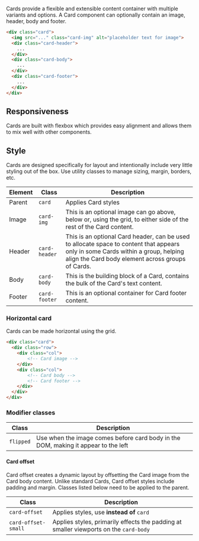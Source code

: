 Cards provide a flexible and extensible content container with multiple variants and options. A Card component can optionally contain an image, header, body and footer.

```html
<div class="card">
  <img src="..." class="card-img" alt="placeholder text for image">
  <div class="card-header">
    ...
  </div>
  <div class="card-body">
    ...
  </div>
  <div class="card-footer">
    ...
  </div>
</div>
```

## Responsiveness

Cards are built with flexbox which provides easy alignment and allows them to mix well with other components.

## Style

Cards are designed specifically for layout and intentionally include very little styling out of the box. Use utility classes to manage sizing, margin, borders, etc.

| Element | Class        | Description     |
|---------|--------------|-----------------|
| Parent  | `card`       | Applies Card styles  |
| Image   | `card-img`   | This is an optional image can go above, below or, using the grid, to either side of the rest of the Card content. |
| Header  | `card-header`| This is an optional Card header, can be used to allocate space to content that appears only in some Cards within a group, helping align the Card body element across groups of Cards. 
| Body    | `card-body`  | This is the building block of a Card, contains the bulk of the Card's text content. |
| Footer  | `card-footer`| This is an optional container for Card footer content. |

### Horizontal card

Cards can be made horizontal using the grid.

```html
<div class="card">
  <div class="row">
    <div class="col">
        <!-- Card image -->
    </div>
    <div class="col">
        <!-- Card body -->
        <!-- Card footer -->
    </div>
  </div>
</div>
```

### Modifier classes

| Class               | Description     |
|---------------------|-----------------|
| `flipped`           | Use when the image comes before card body in the DOM, making it appear to the left |

#### Card offset

Card offset creates a dynamic layout by offsetting the Card image from the Card body content. Unlike standard Cards, Card offset styles include padding and margin. Classes listed below need to be applied to the parent.

| Class               | Description     |
|---------------------|-----------------|
| `card-offset`       | Applies styles, use **instead of** `card`|
| `card-offset-small` | Applies styles, primarily effects the padding at smaller viewports on the `card-body` |

